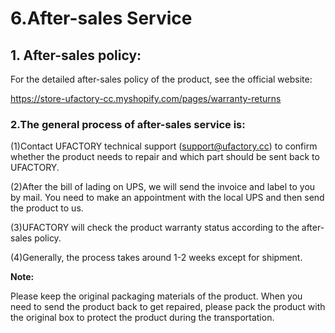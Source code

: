 # 6.After-sales Service
## 1. After-sales policy:
For the detailed after-sales policy of the product, see the official website:

https://store-ufactory-cc.myshopify.com/pages/warranty-returns


### 2.The general process of after-sales service is:
(1)Contact UFACTORY technical support (support@ufactory.cc) to confirm whether the product needs to repair and which part should be sent back to UFACTORY.

(2)After the bill of lading on UPS, we will send the invoice and label to you by mail. You need to make an appointment with the local UPS and then send the product to us.

(3)UFACTORY will check the product warranty status according to the after-sales policy.

(4)Generally, the process takes around 1-2 weeks except for shipment.


**Note:**

 Please keep the original packaging materials of the product. When you need to send the product back to get repaired, please pack the product with the original box to protect the product during the transportation.
